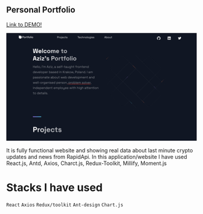## Personal Portfolio
[Link to DEMO!](https://clonecryptoverse.netlify.app/)

![Screenshot](Portfolio.png)

It is fully functional website and showing real data about last minute crypto updates and news from RapidApi. In this application/website I have used React.js, Antd, Axios, Charct.js, Redux-Toolkit, Millify, Moment.js

# Stacks I have used
`React` `Axios` `Redux/toolkit` `Ant-design` `Chart.js`





